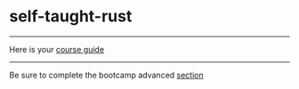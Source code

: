 # self-taught-rust
---

Here is your [course guide](https://docs.google.com/document/d/1aZBBpobrcDUbvPU0JMoXGsPaKLhaZrgcVJwtg5C52r0/edit?tab=t.0)

---

Be sure to complete the bootcamp advanced [section](https://portal.letsgetrusty.com/bootcamp/subcategory/13)
